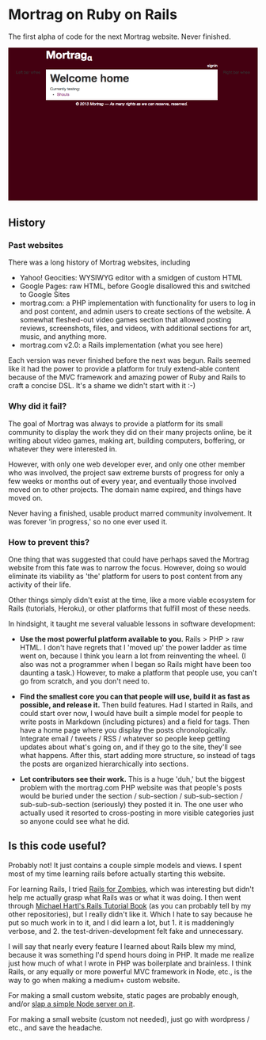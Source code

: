 # Mortrag on Ruby on Rails

The first alpha of code for the next Mortrag website. Never finished.

![Screenshot of the Mortrag Rails alpha before abandonment](screenshot.png)

## History

### Past websites
There was a long history of Mortrag websites, including
* Yahoo! Geocities: WYSIWYG editor with a smidgen of custom HTML
* Google Pages: raw HTML, before Google disallowed this and switched to Google Sites
* mortrag.com: a PHP implementation with functionality for users to log in and post content, and admin users to create sections of the website. A somewhat fleshed-out video games section that allowed posting reviews, screenshots, files, and videos, with additional sections for art, music, and anything more.
* mortrag.com v2.0: a Rails implementation (what you see here)

Each version was never finished before the next was begun. Rails seemed like it had the power to provide a platform for truly extend-able content because of the MVC framework and amazing power of Ruby and Rails to craft a concise DSL. It's a shame we didn't start with it :-)

### Why did it fail?
The goal of Mortrag was always to provide a platform for its small community to display the work they did on their many projects online, be it writing about video games, making art, building computers, boffering, or whatever they were interested in.

However, with only one web developer ever, and only one other member who was involved, the project saw extreme bursts of progress for only a few weeks or months out of every year, and eventually those involved moved on to other projects. The domain name expired, and things have moved on.

Never having a finished, usable product marred community involvement. It was forever 'in progress,' so no one ever used it.

### How to prevent this?

One thing that was suggested that could have perhaps saved the Mortrag website from this fate was to narrow the focus. However, doing so would eliminate its viability as 'the' platform for users to post content from any activity of their life.

Other things simply didn't exist at the time, like a more viable ecosystem for Rails (tutorials, Heroku), or other platforms that fulfill most of these needs.

In hindsight, it taught me several valuable lessons in software development:

- **Use the most powerful platform available to you.** Rails &gt; PHP &gt; raw HTML. I don't have regrets that I 'moved up' the power ladder as time went on, because I think you learn a lot from reinventing the wheel. (I also was not a programmer when I began so Rails might have been too daunting a task.) However, to make a platform that people use, you can't go from scratch, and you don't need to.

- **Find the smallest core you can that people will use, build it as fast as possible, and release it.** Then build features. Had I started in Rails, and could start over now, I would have built a simple model for people to write posts in Markdown (including pictures) and a field for tags. Then have a home page where you display the posts chronologically. Integrate email / tweets / RSS / whatever so people keep getting updates about what's going on, and if they go to the site, they'll see what happens. After this, start adding more structure, so instead of tags the posts are organized hierarchically into sections.

- **Let contributors see their work.** This is a huge 'duh,' but the biggest problem with the mortrag.com PHP website was that people's posts would be buried under the section / sub-section / sub-sub-section / sub-sub-sub-section (seriously) they posted it in. The one user who actually used it resorted to cross-posting in more visible categories just so anyone could see what he did. 

## Is this code useful?
Probably not! It just contains a couple simple models and views. I spent most of my time learning rails before actually starting this website.

For learning Rails, I tried [Rails for Zombies](http://railsforzombies.com), which was interesting but didn't help me actually grasp what Rails was or what it was doing. I then went through [Michael Hartl's Rails Tutorial Book](http://ruby.railstutorial.org/) (as you can probably tell by my other repositories), but I really didn't like it. Which I hate to say because he put so much work in to it, and I did learn a lot, but 1. it is maddeningly verbose, and 2. the test-driven-development felt fake and unnecessary.

I will say that nearly every feature I learned about Rails blew my mind, because it was something I'd spend hours doing in PHP. It made me realize just how much of what I wrote in PHP was boilerplate and brainless. I think Rails, or any equally or more powerful MVC framework in Node, etc., is the way to go when making a medium+ custom website.

For making a small custom website, static pages are probably enough, and/or [slap a simple Node server on it](http://github.com/mbforbes/prjpages).

For making a small website (custom not needed), just go with wordpress / etc., and save the headache.
